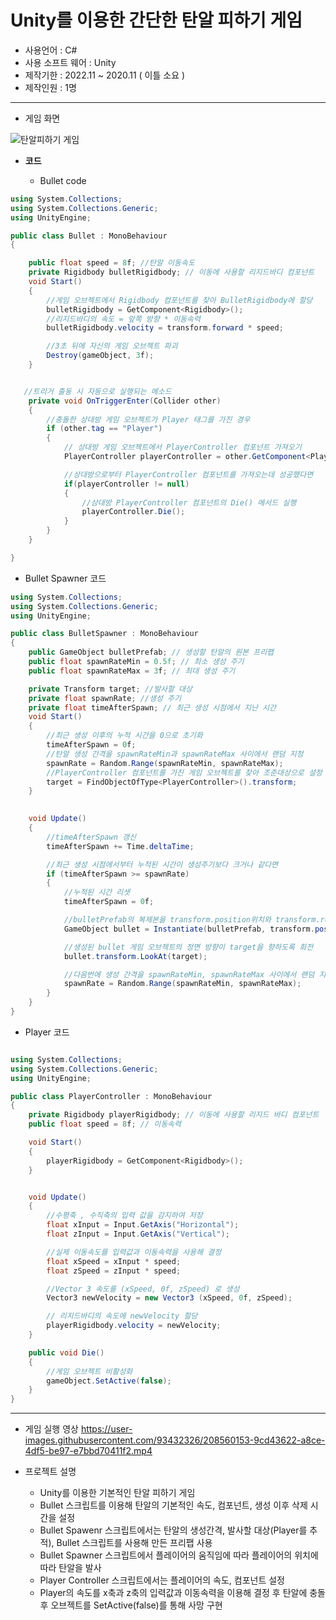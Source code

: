 # Unity를 이용한 간단한 탄알 피하기 게임

+ 사용언어 : C#
+ 사용 소프트 웨어 : Unity
+ 제작기한 : 2022.11 ~ 2020.11 ( 이틀 소요 )
+ 제작인원 : 1명
--------------------------------------------------

+ 게임 화면

![탄알피하기 게임](https://user-images.githubusercontent.com/93432326/208557882-28a9c80c-16f9-4dc8-a6be-cd7a6068b05a.PNG)

+ **코드**

  + Bullet code
  
```c#
using System.Collections;
using System.Collections.Generic;
using UnityEngine;

public class Bullet : MonoBehaviour
{

    public float speed = 8f; //탄알 이동속도
    private Rigidbody bulletRigidbody; // 이동에 사용할 리지드바디 컴포넌트
    void Start()
    {
        //게임 오브젝트에서 Rigidbody 컴포넌트를 찾아 BulletRigidbody에 할당
        bulletRigidbody = GetComponent<Rigidbody>();
        //리지드바디의 속도 = 앞쪽 방향 * 이동속력
        bulletRigidbody.velocity = transform.forward * speed;

        //3초 뒤에 자신의 게임 오브젝트 파괴
        Destroy(gameObject, 3f);
    }


   //트리거 출동 시 자동으로 실행되는 메소드
    private void OnTriggerEnter(Collider other)
    {
        //충돌한 상대방 게임 오브젝트가 Player 태그를 가진 경우
        if (other.tag == "Player")
        {
            // 상대방 게임 오브젝트에서 PlayerController 컴포넌트 가져오기
            PlayerController playerController = other.GetComponent<PlayerController>();

            //상대방으로부터 PlayerController 컴포넌트를 가져오는데 성공했다면
            if(playerController != null)
            {
                //상대방 PlayerController 컴포넌트의 Die() 메서드 실행
                playerController.Die();
            }
        }
    }

}

```

  + Bullet Spawner 코드 
```c#
using System.Collections;
using System.Collections.Generic;
using UnityEngine;

public class BulletSpawner : MonoBehaviour
{
    public GameObject bulletPrefab; // 생성할 탄알의 원본 프리팹
    public float spawnRateMin = 0.5f; // 최소 생성 주기
    public float spawnRateMax = 3f; // 최대 생성 주기

    private Transform target; //발사할 대상
    private float spawnRate; //생성 주기
    private float timeAfterSpawn; // 최근 생성 시점에서 지난 시간
    void Start()
    {
        //최근 생성 이후의 누적 시간을 0으로 초기화
        timeAfterSpawn = 0f;
        //탄알 생성 간격을 spawnRateMin과 spawnRateMax 사이에서 랜덤 지정
        spawnRate = Random.Range(spawnRateMin, spawnRateMax);
        //PlayerController 컴포넌트를 가진 게임 오브젝트를 찾아 조준대상으로 설정
        target = FindObjectOfType<PlayerController>().transform;
    }

    
    void Update()
    {
        //timeAfterSpawn 갱신
        timeAfterSpawn += Time.deltaTime;

        //최근 생성 시점에서부터 누적된 시간이 생성주기보다 크거나 같다면
        if (timeAfterSpawn >= spawnRate)
        {
            //누적된 시간 리셋
            timeAfterSpawn = 0f;

            //bulletPrefab의 복제본을 transform.position위치와 transform.rotation 회전으로 생성
            GameObject bullet = Instantiate(bulletPrefab, transform.position, transform.rotation);

            //생성된 bullet 게임 오브젝트의 정면 방향이 target을 향하도록 회전
            bullet.transform.LookAt(target);

            //다음번에 생성 간격을 spawnRateMin, spawnRateMax 사이에서 랜덤 지정
            spawnRate = Random.Range(spawnRateMin, spawnRateMax);
        }
    }
}

```

  + Player 코드
  
``` c#

using System.Collections;
using System.Collections.Generic;
using UnityEngine;

public class PlayerController : MonoBehaviour
{
    private Rigidbody playerRigidbody; // 이동에 사용할 리지드 바디 컴포넌트
    public float speed = 8f; // 이동속력

    void Start()
    {
        playerRigidbody = GetComponent<Rigidbody>();
    }


    void Update()
    {
        //수평축 , 수직축의 입력 값을 감지하여 저장
        float xInput = Input.GetAxis("Horizontal");
        float zInput = Input.GetAxis("Vertical");

        //실제 이동속도를 입력값과 이동속력을 사용해 결정
        float xSpeed = xInput * speed;
        float zSpeed = zInput * speed;

        //Vector 3 속도를 (xSpeed, 0f, zSpeed) 로 생성
        Vector3 newVelocity = new Vector3 (xSpeed, 0f, zSpeed);

        // 리지드바디의 속도에 newVelocity 할당
        playerRigidbody.velocity = newVelocity;
    }

    public void Die()
    {
        //게임 오브젝트 비활성화
        gameObject.SetActive(false);
    }
}


```

------------------------------------------------------------------------
  + 게임 실행 영상
https://user-images.githubusercontent.com/93432326/208560153-9cd43622-a8ce-4df5-be97-e7bbd70411f2.mp4

  + 프로젝트 설명 
    + Unity를 이용한 기본적인 탄알 피하기 게임
    + Bullet 스크립트를 이용해 탄알의 기본적인 속도, 컴포넌트, 생성 이후 삭제 시간을 설정
    + Bullet Spawenr 스크립트에서는 탄알의 생성간격, 발사할 대상(Player를 추적), Bullet 스크립트를 사용해 만든 프리팹 사용
    + Bullet Spawner 스크립트에서 플레이어의 움직임에 따라 플레이어의 위치에 따라 탄알을 발사
    + Player Controller 스크립트에서는 플레이어의 속도, 컴포넌트 설정
    + Player의 속도를 x축과 z축의 입력값과 이동속력을 이용해 결정 후 탄알에 충돌 후 오브젝트를 SetActive(false)를 통해 사망 구현

